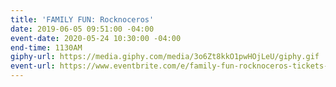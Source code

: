 ```yaml
---
title: 'FAMILY FUN: Rocknoceros'
date: 2019-06-05 09:51:00 -04:00
event-date: 2020-05-24 10:30:00 -04:00
end-time: 1130AM
giphy-url: https://media.giphy.com/media/3o6Zt8kkO1pwHOjLeU/giphy.gif
event-url: https://www.eventbrite.com/e/family-fun-rocknoceros-tickets-92595737343
---
```



